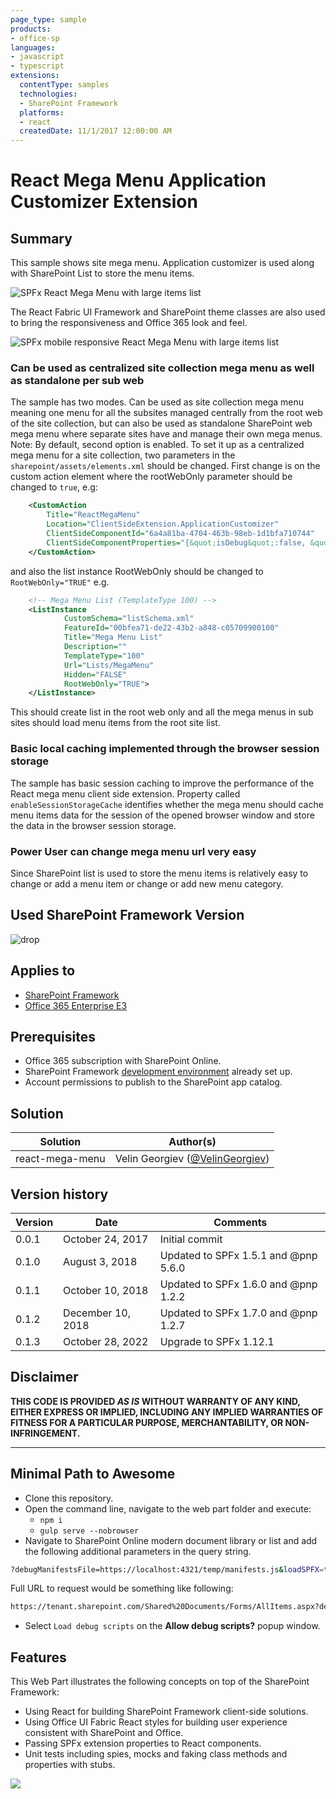 ```yaml
---
page_type: sample
products:
- office-sp
languages:
- javascript
- typescript
extensions:
  contentType: samples
  technologies:
  - SharePoint Framework
  platforms:
  - react
  createdDate: 11/1/2017 12:00:00 AM
---
```

# React Mega Menu Application Customizer Extension #

## Summary

This sample shows site mega menu. Application customizer is used along with SharePoint List to store the menu items. 

![SPFx React Mega Menu with large items list](./assets/menu.gif)

The React Fabric UI Framework and SharePoint theme classes are also used to bring the responsiveness and Office 365 look and feel.

![SPFx mobile responsive React Mega Menu with large items list](./assets/menu2.gif)

### Can be used as centralized site collection mega menu as well as standalone   per sub web

The sample has two modes. Can be used as site collection mega menu meaning one menu for all the subsites managed centrally from the root web of the site collection, but can also be used as standalone SharePoint web mega menu where separate sites have and manage their own mega menus.
Note: By default, second option is enabled. To set it up as a centralized mega menu for a site collection, two parameters in the `sharepoint/assets/elements.xml` should be changed. First change is on the custom action element where the rootWebOnly parameter should be changed to `true`, e.g:
```xml
    <CustomAction
        Title="ReactMegaMenu"
        Location="ClientSideExtension.ApplicationCustomizer"
        ClientSideComponentId="6a4a81ba-4704-463b-98eb-1d1bfa710744"
        ClientSideComponentProperties="{&quot;isDebug&quot;:false, &quot;rootWebOnly&quot;:true, &quot;enableSessionStorageCache&quot;:true }">
    </CustomAction>
```

and also the list instance RootWebOnly should be changed to `RootWebOnly="TRUE"` e.g.

```xml
    <!-- Mega Menu List (TemplateType 100) -->
    <ListInstance 
            CustomSchema="listSchema.xml"
            FeatureId="00bfea71-de22-43b2-a848-c05709900100"
            Title="Mega Menu List" 
            Description=""
            TemplateType="100"
            Url="Lists/MegaMenu"
            Hidden="FALSE"
            RootWebOnly="TRUE">
    </ListInstance>
```
This should create list in the root web only and all the mega menus in sub sites should load menu items from the root site list.

### Basic local caching implemented through the browser session storage

The sample has basic session caching to improve the performance of the React mega menu client side extension. Property called `enableSessionStorageCache` identifies whether the mega menu should cache menu items data for the session of the opened browser window and store the data in the browser session storage.

### Power User can change mega menu url very easy

Since SharePoint list is used to store the menu items is relatively easy to change or add a menu item or change or add new menu category.

## Used SharePoint Framework Version 
![drop](https://img.shields.io/badge/drop-1.7.0-green.svg)

## Applies to

* [SharePoint Framework](http://dev.office.com/sharepoint/docs/spfx/sharepoint-framework-overview)
* [Office 365 Enterprise E3](http://dev.office.com/sharepoint/docs/spfx/set-up-your-developer-tenant)

## Prerequisites

- Office 365 subscription with SharePoint Online.
- SharePoint Framework [development environment](https://dev.office.com/sharepoint/docs/spfx/set-up-your-development-environment) already set up.
- Account permissions to publish to the SharePoint app catalog.

## Solution

Solution|Author(s)
--------|---------
react-mega-menu | Velin Georgiev ([@VelinGeorgiev](https://twitter.com/velingeorgiev))

## Version history

Version|Date|Comments
-------|----|--------
0.0.1|October 24, 2017 | Initial commit
0.1.0|August 3, 2018  | Updated to SPFx 1.5.1 and @pnp 5.6.0
0.1.1|October 10, 2018  | Updated to SPFx 1.6.0 and @pnp 1.2.2
0.1.2|December 10, 2018  | Updated to SPFx 1.7.0 and @pnp 1.2.7
0.1.3|October 28, 2022  | Upgrade to SPFx 1.12.1


## Disclaimer
**THIS CODE IS PROVIDED *AS IS* WITHOUT WARRANTY OF ANY KIND, EITHER EXPRESS OR IMPLIED, INCLUDING ANY IMPLIED WARRANTIES OF FITNESS FOR A PARTICULAR PURPOSE, MERCHANTABILITY, OR NON-INFRINGEMENT.**

---

## Minimal Path to Awesome

- Clone this repository.
- Open the command line, navigate to the web part folder and execute:
    - `npm i`
    - `gulp serve --nobrowser`
- Navigate to SharePoint Online modern document library or list and add the following additional parameters in the query string.
```bash 
?debugManifestsFile=https://localhost:4321/temp/manifests.js&loadSPFX=true&customActions={%226a4a81ba-4704-463b-98eb-1d1bfa710744%22:{%22location%22:%22ClientSideExtension.ApplicationCustomizer%22,%22properties%22:{%22isDebug%22:true,%22rootWebOnly%22:false,%22enableSessionStorageCache%22:true}}}
```
Full URL to request would be something like following:
```bash 
https://tenant.sharepoint.com/Shared%20Documents/Forms/AllItems.aspx?debugManifestsFile=https://localhost:4321/temp/manifests.js&loadSPFX=true&customActions={%226a4a81ba-4704-463b-98eb-1d1bfa710744%22:{%22location%22:%22ClientSideExtension.ApplicationCustomizer%22,%22properties%22:{%22isDebug%22:true,%22rootWebOnly%22:false,%22enableSessionStorageCache%22:true}}}
```
- Select `Load debug scripts` on the **Allow debug scripts?** popup window.

## Features

This Web Part illustrates the following concepts on top of the SharePoint Framework:

- Using React for building SharePoint Framework client-side solutions.
- Using Office UI Fabric React styles for building user experience consistent with SharePoint and Office.
- Passing SPFx extension properties to React components.
- Unit tests including spies, mocks and faking class methods and properties with stubs.

<img src="https://pnptelemetry.azurewebsites.net/sp-dev-fx-extensions/samples/react-mega-menu" />

